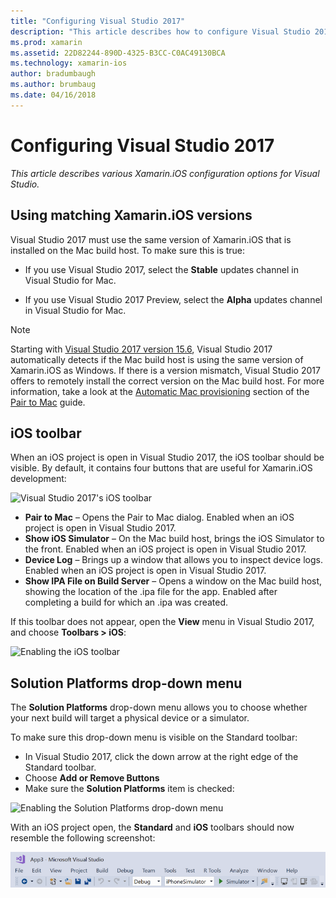 ```yaml
---
title: "Configuring Visual Studio 2017"
description: "This article describes how to configure Visual Studio 2017 for Xamarin.iOS development. In particular, it discusses how to configure the installed version of Xamarin.iOS, the iOS toolbar, and the Solution Platforms drop-down menu."
ms.prod: xamarin
ms.assetid: 22D82244-890D-4325-B3CC-C0AC49130BCA
ms.technology: xamarin-ios
author: bradumbaugh
ms.author: brumbaug
ms.date: 04/16/2018
---
```


# Configuring Visual Studio 2017

_This article describes various Xamarin.iOS configuration options for Visual
Studio._

## Using matching Xamarin.iOS versions

Visual Studio 2017 must use the same version of Xamarin.iOS that is installed
on the Mac build host. To make sure this is true:

 - If you use Visual Studio 2017, select the **Stable** updates channel in
   Visual Studio for Mac.

 - If you use Visual Studio 2017 Preview, select the **Alpha** updates 
   channel in Visual Studio for Mac.

> [!NOTE]
> Starting with [Visual Studio 2017 version
> 15.6](https://docs.microsoft.com/visualstudio/releasenotes/vs2017-relnotes#automatic-macos-provisioning),
> Visual Studio 2017 automatically detects if the Mac build host is using the
> same version of Xamarin.iOS as Windows. If there is a version mismatch,
> Visual Studio 2017 offers to remotely install the correct version on the Mac
> build host. For more information, take a look at the [Automatic Mac
> provisioning](~/ios/get-started/installation/windows/connecting-to-mac/index.md#automatic-mac-provisioning)
> section of the [Pair to
> Mac](~/ios/get-started/installation/windows/connecting-to-mac/index.md)
> guide.

## iOS toolbar

When an iOS project is open in Visual Studio 2017, the iOS toolbar should be
visible.  By default, it contains four buttons that are useful for
Xamarin.iOS development:

![Visual Studio 2017's iOS toolbar](config-options-images/ios-toolbar.png "Visual Studio 2017's iOS
toolbar")

- **Pair to Mac** – Opens the Pair to Mac dialog. Enabled when an iOS
  project is open in Visual Studio 2017.
- **Show iOS Simulator** – On the Mac build host, brings the iOS Simulator
  to the front. Enabled when an iOS project is open in Visual Studio 2017.
- **Device Log** – Brings up a window that allows you to inspect device 
  logs. Enabled when an iOS project is open in Visual Studio 2017.
- **Show IPA File on Build Server** – Opens a window on the Mac build
  host, showing the location of the .ipa file for the app. Enabled after
  completing a build for which an .ipa was created.

If this toolbar does not appear, open the **View** menu in Visual Studio 2017,
and choose **Toolbars > iOS**:

![Enabling the iOS toolbar](config-options-images/ios-toolbar-enable.png "Enabling the iOS
toolbar")

## Solution Platforms drop-down menu

The **Solution Platforms** drop-down menu allows you to choose whether
your next build will target a physical device or a simulator.

To make sure this drop-down menu is visible on the Standard toolbar:

- In Visual Studio 2017, click the down arrow at the right edge of the Standard 
  toolbar.
- Choose **Add or Remove Buttons** 
- Make sure the **Solution Platforms** item is checked:

![Enabling the Solution Platforms drop-down
menu](config-options-images/solution-platforms-enable.png "Enabling the Solution Platforms
drop-down menu")

With an iOS project open, the **Standard** and **iOS** toolbars should now 
resemble the following screenshot:

![Standard and iOS toolbars](config-options-images/toolbars.png "Standard and iOS toolbars")


